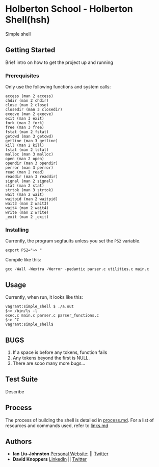 # Holberton School - Holberton Shell(hsh)
Simple shell

## Getting Started
Brief intro on how to get the project up and running

### Prerequisites
Only use the following functions and system calls:
```
access (man 2 access)
chdir (man 2 chdir)
close (man 2 close)
closedir (man 3 closedir)
execve (man 2 execve)
exit (man 3 exit)
fork (man 2 fork)
free (man 3 free)
fstat (man 2 fstat)
getcwd (man 3 getcwd)
getline (man 3 getline)
kill (man 2 kill)
lstat (man 2 lstat)
malloc (man 3 malloc)
open (man 2 open)
opendir (man 3 opendir)
perror (man 3 perror)
read (man 2 read)
readdir (man 3 readdir)
signal (man 2 signal)
stat (man 2 stat)
strtok (man 3 strtok)
wait (man 2 wait)
waitpid (man 2 waitpid)
wait3 (man 2 wait3)
wait4 (man 2 wait4)
write (man 2 write)
_exit (man 2 _exit)
```

### Installing
Currently, the program segfaults unless you set the ``PS2`` variable.
```
export PS2="~> "
```
Compile like this:
```
gcc -Wall -Wextra -Werror -pedantic parser.c utilities.c main.c
```

## Usage
Currently, when run, it looks like this:
```
vagrant:simple_shell $ ./a.out
$~> /bin/ls -l
exec.c main.c parser.c parser_functions.c
$~> ^C
vagrant:simple_shell$ 
```

## BUGS
1. If a space is before any tokens, function fails
2. Any tokens beyond the first is NULL.
3. There are sooo many more bugs...

## Test Suite
Describe

## Process
The process of building the shell is detailed in [process.md](process.md). For a list of resources and commands used, refer to [links.md](links.md)

## Authors
* **Ian Liu-Johnston** [Personal Website:](http://ianxaunliu-johnston.com) || [Twitter](https://twitter.com/Concativerse)
* **David Knoppers** [LinkedIn](https://www.linkedin.com/in/dknoppers) || [Twitter](https://twitter.com/dxknoppers)
